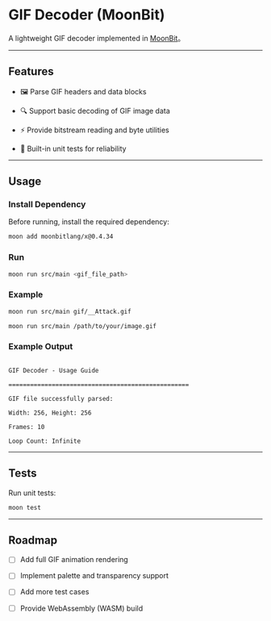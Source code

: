 # GIF Decoder (MoonBit)
A lightweight GIF decoder implemented in [MoonBit](https://www.moonbitlang.com/)。

---
## Features

* 🖼️ Parse GIF headers and data blocks

* 🔍 Support basic decoding of GIF image data

* ⚡ Provide bitstream reading and byte utilities

* 🧪 Built-in unit tests for reliability

---

## Usage
### Install Dependency
Before running, install the required dependency:
```bash
moon add moonbitlang/x@0.4.34
```
### Run
```bash
moon run src/main <gif_file_path>
```
### Example
```bash
moon run src/main gif/__Attack.gif

moon run src/main /path/to/your/image.gif
```
### Example Output
```

GIF Decoder - Usage Guide

==================================================

GIF file successfully parsed:

Width: 256, Height: 256

Frames: 10

Loop Count: Infinite

```
---
## Tests
Run unit tests:
```bash
moon test
```
---
## Roadmap

* [ ] Add full GIF animation rendering

* [ ] Implement palette and transparency support

* [ ] Add more test cases

* [ ] Provide WebAssembly (WASM) build
